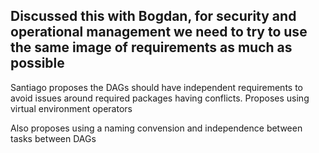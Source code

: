 ## Discussed this with Bogdan, for security and operational management we need to try to use the same image of requirements as much as possible
Santiago proposes the DAGs should have independent requirements to avoid issues around required packages having conflicts.
  Proposes using virtual environment operators

Also proposes using a naming convension and independence between tasks between DAGs
